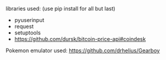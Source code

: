 libraries used: (use pip install for all but last)
- pyuserinput
- request
- setuptools
- https://github.com/dursk/bitcoin-price-api#coindesk 


Pokemon emulator used:
https://github.com/drhelius/Gearboy
